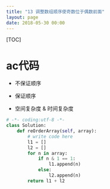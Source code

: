 ```yaml
---
title: "13 调整数组顺序使奇数位于偶数前面"
layout: page
date: 2018-05-30 00:00
---
```


[TOC]

# ac代码

* 不保证顺序

* 保证顺序

* 空间复杂度 & 时间复杂度

```python
# -*- coding:utf-8 -*-
class Solution:
    def reOrderArray(self, array):
        # write code here
        l1 = []
        l2 = []
        for n in array:
            if n & 1 == 1:
                l1.append(n)
            else:
                l2.append(n)
        return l1 + l2
```